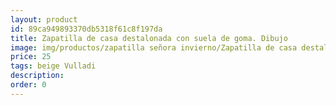 ```yaml
---
layout: product
id: 89ca949893370db5318f61c8f197da
title: Zapatilla de casa destalonada con suela de goma. Dibujo
image: img/productos/zapatilla señora invierno/Zapatilla de casa destalonada con suela de goma. Dibujo=25=beige Vulladi.webp
price: 25
tags: beige Vulladi
description: 
order: 0
---
```

